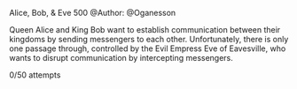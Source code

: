  Alice, Bob, & Eve
500
@Author: @Oganesson

Queen Alice and King Bob want to establish communication between their kingdoms by sending messengers to each other. Unfortunately, there is only one passage through, controlled by the Evil Empress Eve of Eavesville, who wants to disrupt communication by intercepting messengers.

0/50 attempts


